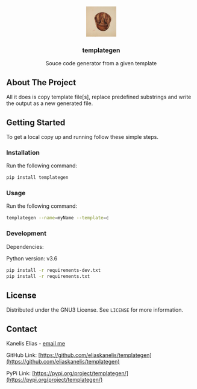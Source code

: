 <!-- PROJECT LOGO -->
<br />
<p align="center">
  <a href="https://github.com/eliaskanelis/templategen">
    <img src="./images/logo.jpeg" alt="Logo" width="80" height="80">
  </a>

  <h3 align="center">templategen</h3>

  <p align="center">
    Souce code generator from a given template
  </p>
</p>

<!-- ABOUT THE PROJECT -->
## About The Project

All it does is copy template file[s], replace predefined substrings and write the output as a new generated file.

<!-- GETTING STARTED -->
## Getting Started

To get a local copy up and running follow these simple steps.


### Installation

Run the following command:

```sh
pip install templategen
```

### Usage

Run the following command:

```sh
templategen --name=myName --template=c
```

### Development

Dependencies:

Python version: v3.6

```sh
pip install -r requirements-dev.txt
pip install -r requirements.txt
```

<!-- LICENSE -->
## License

Distributed under the GNU3 License. See `LICENSE` for more information.


<!-- CONTACT -->
## Contact

Kanelis Elias - [email me](mailto:e.kanelis@voidbuffer.com)

GitHub Link: [https://github.com/eliaskanelis/templategen](https://github.com/eliaskanelis/templategen)

PyPi Link: [https://pypi.org/project/templategen/](https://pypi.org/project/templategen/)
